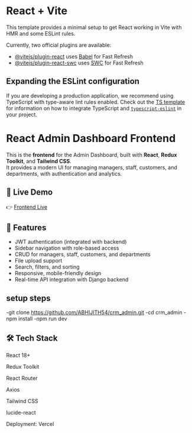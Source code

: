 # React + Vite

This template provides a minimal setup to get React working in Vite with HMR and some ESLint rules.

Currently, two official plugins are available:

- [@vitejs/plugin-react](https://github.com/vitejs/vite-plugin-react/blob/main/packages/plugin-react) uses [Babel](https://babeljs.io/) for Fast Refresh
- [@vitejs/plugin-react-swc](https://github.com/vitejs/vite-plugin-react/blob/main/packages/plugin-react-swc) uses [SWC](https://swc.rs/) for Fast Refresh

## Expanding the ESLint configuration

If you are developing a production application, we recommend using TypeScript with type-aware lint rules enabled. Check out the [TS template](https://github.com/vitejs/vite/tree/main/packages/create-vite/template-react-ts) for information on how to integrate TypeScript and [`typescript-eslint`](https://typescript-eslint.io) in your project.


# React Admin Dashboard Frontend

This is the **frontend** for the Admin Dashboard, built with **React**, **Redux Toolkit**, and **Tailwind CSS**.  
It provides a modern UI for managing managers, staff, customers, and departments, with authentication and analytics.


## 🚀 Live Demo
👉 [Frontend Live](https://crm-admin-hazel.vercel.app/)


## 🌟 Features
- JWT authentication (integrated with backend)
- Sidebar navigation with role-based access
- CRUD for managers, staff, customers, and departments
- File upload support
- Search, filters, and sorting
- Responsive, mobile-friendly design
- Real-time API integration with Django backend


##  setup steps


-git clone https://github.com/ABHIJITH54/crm_admin.git
-cd crm_admin
-npm install
-npm run dev


## 🛠️ Tech Stack

React 18+

Redux Toolkit

React Router

Axios

Tailwind CSS

lucide-react

Deployment: Vercel
